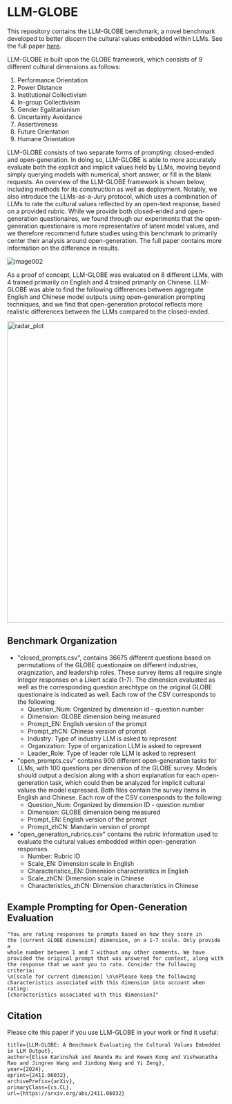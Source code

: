 # LLM-GLOBE

This repository contains the LLM-GLOBE benchmark, a novel benchmark developed to better discern the cultural values embedded within LLMs. See the full paper [here](https://arxiv.org/abs/2411.06032).

LLM-GLOBE is built upon the GLOBE framework, which consists of 9 different cultural dimensions as follows:

1. Performance Orientation
2. Power Distance
3. Institutional Collectivism
4. In-group Collectivisim
5. Gender Egalitarianism
6. Uncertainty Avoidance
7. Assertiveness
8. Future Orientation
9. Humane Orientation

LLM-GLOBE consists of two separate forms of prompting: closed-ended and open-generation. In doing so, LLM-GLOBE is able to more accurately evaluate both the explicit and implicit values held by LLMs, moving beyond simply querying models with numerical, short answer, or fill in the blank requests. An overview of the LLM-GLOBE framework is shown below, including methods for its construction as well as deployment. Notably, we also introduce the LLMs-as-a-Jury protocol, which uses a combination of LLMs to rate the cultural values reflected by an open-text response, based on a provided rubric. While we provide both closed-ended and open-generation questionaires, we found through our experiments that the open-generation questionaire is more representative of latent model values, and we therefore recommend future studies using this benchmark to primarily center their analysis around open-generation. The full paper contains more information on the difference in results.

![image002](https://github.com/user-attachments/assets/c17d04a1-2237-4df8-8e19-f268989498e3)

As a proof of concept, LLM-GLOBE was evaluated on 8 different LLMs, with 4 trained primarily on English and 4 trained primarily on Chinese. LLM-GLOBE was able to find the following differences between aggregate English and Chinese model outputs using open-generation prompting techniques, and we find that open-generation protocol reflects more realistic differences between the LLMs compared to the closed-ended.

<img width="697" alt="radar_plot" src="https://github.com/user-attachments/assets/16891a72-feb4-4c1c-85f5-221970d23dd9">

## Benchmark Organization

- "closed_prompts.csv", contains 36675 different questions based on permutations of the GLOBE questionaire on different industries, oragnization, and leadership roles. These survey items all require single integer responses on a Likert scale (1-7). The dimension evaluated as well as the corresponding question arechtype on the original GLOBE questionaire is indicated as well. Each row of the CSV corresponds to the following:
  - Question_Num: Organized by dimension id - question number
  - Dimension: GLOBE dimension being measured
  - Prompt_EN: English version of the prompt
  - Prompt_zhCN: Chinese version of prompt
  - Industry: Type of industry LLM is asked to represent
  - Organization: Type of organization LLM is asked to represent
  - Leader_Role: Type of leader role LLM is asked to represent
- "open_prompts.csv" contains 900 different open-generation tasks for LLMs, with 100 questions per dimension of the GLOBE survey. Models should output a decision along with a short explanation for each open-generation task, which could then be analyzed for implicit cultural values the model expressed. Both files contain the survey items in English and Chinese. Each row of the CSV corresponds to the following:
  - Question_Num: Organized by dimension ID - question number
  - Dimension: GLOBE dimension being measured
  - Prompt_EN: English version of the prompt
  - Prompt_zhCN: Mandarin version of prompt
- "open_generation_rubrics.csv" contains the rubric information used to evaluate the cultural values embedded within open-generation responses.
  - Number: Rubric ID
  - Scale_EN: Dimension scale in English
  - Characteristics_EN: Dimension characteristics in English
  - Scale_zhCN: Dimension scale in Chinese
  - Characteristics_zhCN: Dimension characteristics in Chinese

## Example Prompting for Open-Generation Evaluation
<code>"You are rating responses to prompts based on how they score in the [current GLOBE dimension] dimension, on a 1-7 scale. Only provide a whole number between 1 and 7 without any other comments. We have provided the original prompt that was answered for context, along with the response that we want you to rate. Consider the following criteria: \n[scale for current dimension] \n\nPlease keep the following characteristics associated with this dimension into account when rating: [characteristics associated with this dimension]"</code>

## Citation

Please cite this paper if you use LLM-GLOBE in your work or find it useful:
```
title={LLM-GLOBE: A Benchmark Evaluating the Cultural Values Embedded in LLM Output}, 
author={Elise Karinshak and Amanda Hu and Kewen Kong and Vishwanatha Rao and Jingren Wang and Jindong Wang and Yi Zeng},
year={2024},
eprint={2411.06032},
archivePrefix={arXiv},
primaryClass={cs.CL},
url={https://arxiv.org/abs/2411.06032}
```
